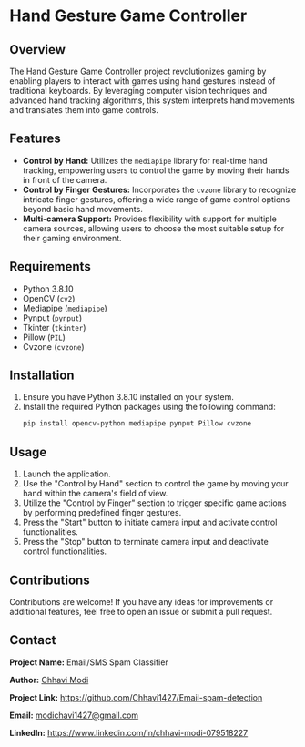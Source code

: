 
# Hand Gesture Game Controller
## Overview
The Hand Gesture Game Controller project revolutionizes gaming by enabling players to interact with games using hand gestures instead of traditional keyboards. By leveraging computer vision techniques and advanced hand tracking algorithms, this system interprets hand movements and translates them into game controls.

## Features
- **Control by Hand:** Utilizes the `mediapipe` library for real-time hand tracking, empowering users to control the game by moving their hands in front of the camera.
- **Control by Finger Gestures:** Incorporates the `cvzone` library to recognize intricate finger gestures, offering a wide range of game control options beyond basic hand movements.
- **Multi-camera Support:** Provides flexibility with support for multiple camera sources, allowing users to choose the most suitable setup for their gaming environment.

## Requirements
- Python 3.8.10
- OpenCV (`cv2`)
- Mediapipe (`mediapipe`)
- Pynput (`pynput`)
- Tkinter (`tkinter`)
- Pillow (`PIL`)
- Cvzone (`cvzone`)

## Installation
1. Ensure you have Python 3.8.10 installed on your system.
2. Install the required Python packages using the following command:
   ```bash
   pip install opencv-python mediapipe pynput Pillow cvzone
   ```

## Usage
1. Launch the application.
2. Use the "Control by Hand" section to control the game by moving your hand within the camera's field of view.
3. Utilize the "Control by Finger" section to trigger specific game actions by performing predefined finger gestures.
4. Press the "Start" button to initiate camera input and activate control functionalities.
5. Press the "Stop" button to terminate camera input and deactivate control functionalities.

## Contributions
Contributions are welcome! If you have any ideas for improvements or additional features, feel free to open an issue or submit a pull request.

## Contact 

**Project Name:** Email/SMS Spam Classifier

**Author:** [Chhavi Modi ](https://github.com/Chhavi1427)

**Project Link:** https://github.com/Chhavi1427/Email-spam-detection

**Email:** modichavi1427@gmail.com

**LinkedIn:** https://www.linkedin.com/in/chhavi-modi-079518227

